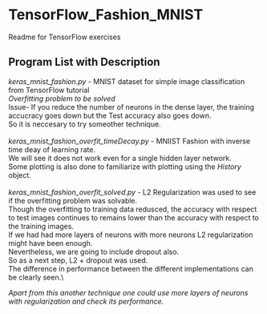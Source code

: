 # TensorFlow_Fashion_MNIST
Readme for TensorFlow exercises

## Program List with Description
*keras_mnist_fashion.py* - MNIST dataset for simple image classification from TensorFlow tutorial\
                           *Overfitting problem to be solved*\
                           Issue- If you reduce the number of neurons in the dense layer, the training accucracy goes down but the Test accuracy also goes down.\
                                  So it is neccesary to try someother technique.
 \
 \
 *keras_mnist_fashion_overfit_timeDecay.py* - MNIIST Fashion with inverse time deay of learning rate.\
                                              We will see it does not work even for a single hidden layer network.\
                                              Some plotting is also done to familiarize with plotting using the *History* object.
 \
 \
 *keras_mnist_fashion_overfit_solved.py* - L2 Regularization was used to see if the overfitting problem was solvable.\
                                           Though the overfitting to training data redusced, the accuracy with respect to test images continues to remains lower                                                than the accuracy with respect to the training images.\
                                           If we had had more layers of neurons with more neurons L2 regularization might have been enough.\
                                           Nevertheless, we are going to include dropout also.\
                                           So as a next step, L2 + dropout was used.\
                                           The difference in performance between the different implementations can be clearly seen.\
                                           
 *Apart from this another technique one could use more layers of neurons with regularization and check its performance.*
                    

